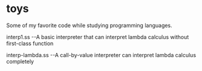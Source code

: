 toys
====
Some of my favorite code while studying programming languages.


  interp1.ss --A basic interpreter that can interpret lambda calculus without first-class function


  interp-lambda.ss --A call-by-value interpreter can interpret lambda calculus completely
